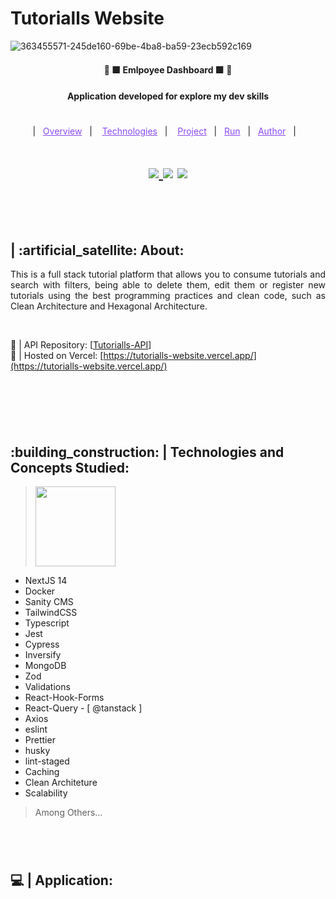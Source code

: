 # Tutorialls Website

![363455571-245de160-69be-4ba8-ba59-23ecb592c169](https://github.com/user-attachments/assets/5ab4c18b-cb1e-4acc-9d26-24ff050b796f)

<h4 align="center" >🚀 🟩 Emlpoyee Dashboard 🟩 🚀</h4>

<h4 align="center">
  Application developed for explore my dev skills
</h4>

#

<p align="center">
  |&nbsp;&nbsp;
  <a style="color: #8a4af3;" href="#project">Overview</a>&nbsp;&nbsp;&nbsp;|&nbsp;&nbsp;&nbsp;
  <a style="color: #8a4af3;" href="#techs">Technologies</a>&nbsp;&nbsp;&nbsp;|&nbsp;&nbsp;&nbsp;
  <a style="color: #8a4af3;" href="#app">Project</a>&nbsp;&nbsp;&nbsp;|&nbsp;&nbsp;
  <a style="color: #8a4af3;" href="#run-project">Run</a>&nbsp;&nbsp;&nbsp;|&nbsp;&nbsp;
  <a style="color: #8a4af3;" href="#author">Author</a>&nbsp;&nbsp;&nbsp;|&nbsp;&nbsp;&nbsp;
</p>

#

<h1 align="center">
  
  <a href="https://github.com/Samuel-Ricardo">
    <img src="https://img.shields.io/static/v1?label=&message=Samuel%20Ricardo&color=black&style=for-the-badge&logo=GITHUB"/>
  </a>

  <a herf="https://www.instagram.com/samuel_ricardo.ex/">
    <img src='https://img.shields.io/static/v1?label=&message=Samuel.ex&color=black&style=for-the-badge&logo=instagram'/> 
  </a>

  <a herf='https://www.linkedin.com/in/samuel-ricardo/'>
    <img src='https://img.shields.io/static/v1?label=&message=Samuel%20Ricardo&color=black&style=for-the-badge&logo=LinkedIn'/> 
  </a>

</h1>

<br>

<p id="project"/>

<br>

<h2>  | :artificial_satellite: About:  </h2>

<p align="justify">
This is a full stack tutorial platform that allows you to consume tutorials and search with filters, being able to delete them, edit them or register new tutorials using the best programming practices and clean code, such as Clean Architecture and Hexagonal Architecture.
</p>

<br>

🔭 | API Repository: [[Tutorialls-API](https://github.com/Samuel-Ricardo/Tutorialls_API)] <br>
📡 | Hosted on Vercel: [https://tutorialls-website.vercel.app/](https://tutorialls-website.vercel.app/)

<br>

#

<br>

<h2 id="techs">
  :building_construction: | Technologies and Concepts Studied:
</h2>

> <a href='https://nextjs.org/'> <img width="128px" src="https://github.com/Samuel-Ricardo/employee_dashboard_frontend/assets/63983021/2b8aa0c2-ecab-4403-a697-3e362a0c3b68" /> </a>

- NextJS 14
- Docker
- Sanity CMS
- TailwindCSS
- Typescript
- Jest
- Cypress
- Inversify
- MongoDB
- Zod
- Validations
- React-Hook-Forms
- React-Query - [ @tanstack ]
- Axios
- eslint
- Prettier
- husky
- lint-staged
- Caching
- Clean Architeture
- Scalability

> Among Others...

#

<br>

<h2 id="app">
  💻 | Application:
</h2>
